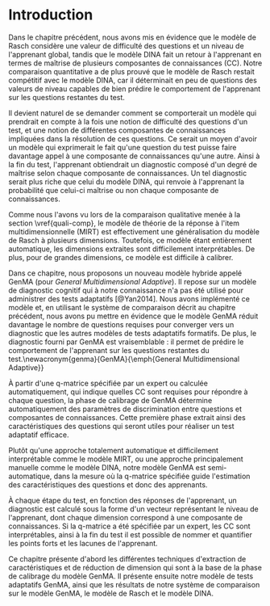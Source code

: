 # Introduction

Dans le chapitre précédent, nous avons mis en évidence que le modèle de Rasch considère une valeur de difficulté des questions et un niveau de l'apprenant global, tandis que le modèle DINA fait un retour à l'apprenant en termes de maîtrise de plusieurs composantes de connaissances (CC). Notre comparaison quantitative a de plus prouvé que le modèle de Rasch restait compétitif avec le modèle DINA, car il déterminait en peu de questions des valeurs de niveau capables de bien prédire le comportement de l'apprenant sur les questions restantes du test.

Il devient naturel de se demander comment se comporterait un modèle qui prendrait en compte à la fois une notion de difficulté des questions d'un test, et une notion de différentes composantes de connaissances impliquées dans la résolution de ces questions. Ce serait un moyen d'avoir un modèle qui exprimerait le fait qu'une question du test puisse faire davantage appel à une composante de connaissances qu'une autre. Ainsi à la fin du test, l'apprenant obtiendrait un diagnostic composé d'un degré de maîtrise selon chaque composante de connaissances. Un tel diagnostic serait plus riche que celui du modèle DINA, qui renvoie à l'apprenant la probabilité que celui-ci maîtrise ou non chaque composante de connaissances.

Comme nous l'avons vu lors de la comparaison qualitative menée à la section \vref{quali-comp}, le modèle de théorie de la réponse à l'item multidimensionnelle (MIRT) est effectivement une généralisation du modèle de Rasch à plusieurs dimensions. Toutefois, ce modèle étant entièrement automatique, les dimensions extraites sont difficilement interprétables. De plus, pour de grandes dimensions, ce modèle est difficile à calibrer.

Dans ce chapitre, nous proposons un nouveau modèle hybride appelé GenMA (pour *General Multidimensional Adaptive*). Il repose sur un modèle de diagnostic cognitif qui à notre connaissance n'a pas été utilisé pour administrer des tests adaptatifs [@Yan2014]. Nous avons implémenté ce modèle et, en utilisant le système de comparaison décrit au chapitre précédent, nous avons pu mettre en évidence que le modèle GenMA réduit davantage le nombre de questions requises pour converger vers un diagnostic que les autres modèles de tests adaptatifs formatifs. De plus, le diagnostic fourni par GenMA est vraisemblable : il permet de prédire le comportement de l'apprenant sur les questions restantes du test.\newacronym{genma}{GenMA}{\emph{General Multidimensional Adaptive}}

À partir d'une q-matrice spécifiée par un expert ou calculée automatiquement, qui indique quelles CC sont requises pour répondre à chaque question, la phase de calibrage de GenMA détermine automatiquement des paramètres de discrimination entre questions et composantes de connaissances. Cette première phase extrait ainsi des caractéristiques des questions qui seront utiles pour réaliser un test adaptatif efficace.

Plutôt qu'une approche totalement automatique et difficilement interprétable comme le modèle MIRT, ou une approche principalement manuelle comme le modèle DINA, notre modèle GenMA est semi-automatique, dans la mesure où la q-matrice spécifiée guide l'estimation des caractéristiques des questions et donc des apprenants.

À chaque étape du test, en fonction des réponses de l'apprenant, un diagnostic est calculé sous la forme d'un vecteur représentant le niveau de l'apprenant, dont chaque dimension correspond à une composante de connaissances. Si la q-matrice a été spécifiée par un expert, les CC sont interprétables, ainsi à la fin du test il est possible de nommer et quantifier les points forts et les lacunes de l'apprenant.

Ce chapitre présente d'abord les différentes techniques d'extraction de caractéristiques et de réduction de dimension qui sont à la base de la phase de calibrage du modèle GenMA. Il présente ensuite notre modèle de tests adaptatifs GenMA, ainsi que les résultats de notre système de comparaison sur le modèle GenMA, le modèle de Rasch et le modèle DINA.

